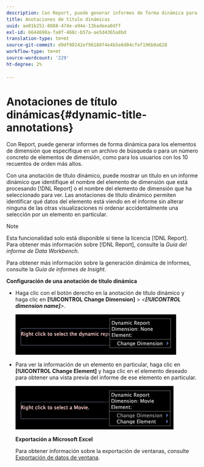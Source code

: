 ```yaml
---
description: Con Report, puede generar informes de forma dinámica para los elementos de dimensión que especifique en un archivo de búsqueda o para un número concreto de elementos de dimensión, como para los usuarios con los 10 recuentos de orden más altos.
title: Anotaciones de título dinámicas
uuid: ae01b251-8888-474e-a94e-13badeea0dff
exl-id: 6644698a-fa8f-468c-b57a-ae5d4365a8bd
translation-type: tm+mt
source-git-commit: d9df90242ef96188f4e4b5e6d04cfef196b0a628
workflow-type: tm+mt
source-wordcount: '229'
ht-degree: 2%

---
```


# Anotaciones de título dinámicas{#dynamic-title-annotations}

Con Report, puede generar informes de forma dinámica para los elementos de dimensión que especifique en un archivo de búsqueda o para un número concreto de elementos de dimensión, como para los usuarios con los 10 recuentos de orden más altos.

Con una anotación de título dinámico, puede mostrar un título en un informe dinámico que identifique el nombre del elemento de dimensión que está procesando [!DNL Report] o el nombre del elemento de dimensión que ha seleccionado para ver. Las anotaciones de título dinámico permiten identificar qué datos del elemento está viendo en el informe sin alterar ninguna de las otras visualizaciones ni ordenar accidentalmente una selección por un elemento en particular.

>[!NOTE]
>
>Esta funcionalidad solo está disponible si tiene la licencia [!DNL Report]. Para obtener más información sobre [!DNL Report], consulte la *Guía del informe de Data Workbench*.

Para obtener más información sobre la generación dinámica de informes, consulte la *Guía de informes de Insight*.

**Configuración de una anotación de título dinámica**

* Haga clic con el botón derecho en la anotación de título dinámico y haga clic en **[!UICONTROL Change Dimension]** > *&lt;**[!UICONTROL dimension name]**>*.

   ![](assets/mnu_DynamicTitle.png)

* Para ver la información de un elemento en particular, haga clic en **[!UICONTROL Change Element]** y haga clic en el elemento deseado para obtener una vista previa del informe de ese elemento en particular.

   ![](assets/mnu_DynamicTitle_Element.png)

   **Exportación a Microsoft Excel**

   Para obtener información sobre la exportación de ventanas, consulte [Exportación de datos de ventana](../../../../home/c-get-started/c-wk-win-wksp/c-exp-win-data.md#concept-8df61d64ed434cc5a499023c44197349).
